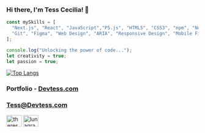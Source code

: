 ### Hi there, I'm Tess Cecilia! 👋

```javascript
const mySkills = [
  "Next.js", "React", "JavaScript","P5.js", "HTML5", "CSS3", "npm", "Node.js",
  "Git", "Figma", "Web Design", "ARIA", "Responsive Design", "Mobile First"
];

console.log("Unlocking the power of code...");
let creativity = true;
let passion = true;
```

[![Top Langs](https://github-readme-stats.vercel.app/api/top-langs/?username=tessceciliaj&theme=dracula&layout=compact)](https://github.com/tessceciliaj/github-readme-stats) 

### Portfolio - <a href="https://www.devtess.com" target="blank">Devtess.com</a>
### Tess@Devtess.com
<p align="left">
<a href="https://www.linkedin.com/in/therese-johansson-140a221a1/" target="blank"><img align="center" src="https://raw.githubusercontent.com/rahuldkjain/github-profile-readme-generator/master/src/images/icons/Social/linked-in-alt.svg" alt="therese-ceilia" height="30" width="40" /></a>
<a href="https://instagram.com/devtess_/" target="blank"><img align="center" src="https://raw.githubusercontent.com/rahuldkjain/github-profile-readme-generator/master/src/images/icons/Social/instagram.svg" alt="lunagrace instagram" height="30" width="40" /></a>
</p>

